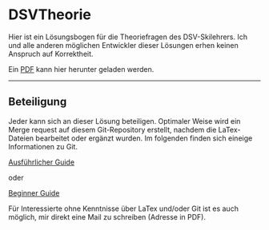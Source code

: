 # DSVTheorie
Hier ist ein Lösungsbogen für die Theoriefragen des DSV-Skilehrers. Ich und alle anderen möglichen Entwickler dieser Lösungen erhen keinen Anspruch auf Korrektheit.

Ein [PDF](https://gitlab.com/Sparkier/DSVTheorie/blob/master/LaTex/solution.pdf) kann hier herunter geladen werden.

---

## Beteiligung
Jeder kann sich an dieser Lösung beteiligen. Optimaler Weise wird ein Merge request auf diesem Git-Repository erstellt, nachdem die LaTex-Dateien bearbeitet oder ergänzt wurden. Im folgenden finden sich eineige Informationen zu Git.

[Ausführlicher Guide](https://git-scm.com/book/en/v2/Getting-Started-About-Version-Control)

oder 

[Beginner Guide](http://rogerdudler.github.io/git-guide/)

Für Interessierte ohne Kenntnisse über LaTex und/oder Git ist es auch möglich, mir direkt eine Mail zu schreiben (Adresse in PDF).